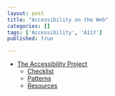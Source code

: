 ```yaml
---
layout: post
title: "Accessibility on the Web"
categories: []
tags: ['Accessibility', 'A11Y']
published: true

---
```


* [The Accessibility Project](http://a11yproject.com/)
  * [Checklist](http://a11yproject.com/checklist.html)
  * [Patterns](http://a11yproject.com/patterns/)
  * [Resources](http://a11yproject.com/resources.html)
